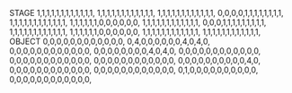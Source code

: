 STAGE
1,1,1,1,1,1,1,1,1,1,1,1,
1,1,1,1,1,1,1,1,1,1,1,1,
1,1,1,1,1,1,1,1,1,1,1,1,
0,0,0,0,1,1,1,1,1,1,1,1,
1,1,1,1,1,1,1,1,1,1,1,1,
1,1,1,1,1,1,0,0,0,0,0,0,
1,1,1,1,1,1,1,1,1,1,1,1,
0,0,0,1,1,1,1,1,1,1,1,1,
1,1,1,1,1,1,1,1,1,1,1,1,
1,1,1,1,1,1,0,0,0,0,0,0,
1,1,1,1,1,1,1,1,1,1,1,1,
1,1,1,1,1,1,1,1,1,1,1,1,
OBJECT
0,0,0,0,0,0,0,0,0,0,0,0,
0,4,0,0,0,0,0,0,4,0,4,0,
0,0,0,0,0,0,0,0,0,0,0,0,
0,0,0,0,0,0,0,0,4,0,4,0,
0,0,0,0,0,0,0,0,0,0,0,0,
0,0,0,0,0,0,0,0,0,0,0,0,
0,0,0,0,0,0,0,0,0,0,0,0,
0,0,0,0,0,0,0,0,0,0,4,0,
0,0,0,0,0,0,0,0,0,0,0,0,
0,0,0,0,0,0,0,0,0,0,0,0,
0,1,0,0,0,0,0,0,0,0,0,0,
0,0,0,0,0,0,0,0,0,0,0,0,
